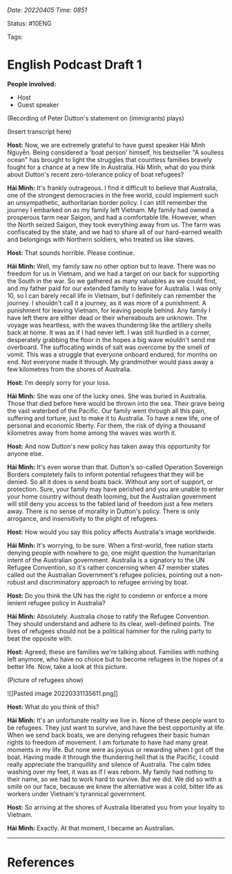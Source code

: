 *Date: 20220405 Time: 0851*

Status: #10ENG 

Tags:

# English Podcast Draft 1

**People involved:**

* Host 
* Guest speaker

(Recording of Peter Dutton's statement on (immigrants) plays)

(Insert transcript here)

**Host:** Now, we are extremely grateful to have guest speaker Hải Minh Nguyễn. Being considered a 'boat person' himself, his bestseller "A soulless ocean" has brought to light the struggles that countless families bravely fought for a chance at a new life in Australia. Hải Minh, what do you think about Dutton's recent zero-tolerance policy of boat refugees?

**Hải Minh:** It's frankly outrageous. I find it difficult to believe that Australia, one of the strongest democracies in the free world, could implement such an unsympathetic, authoritarian border policy. I can still remember the journey I embarked on as my family left Vietnam. My family had owned a prosperous farm near Saigon, and had a comfortable life. However, when the North seized Saigon, they took everything away from us. The farm was confiscated by the state, and we had to share all of our hard-earned wealth and belongings with Northern soldiers, who treated us like slaves.

**Host:** That sounds horrible. Please continue.

**Hải Minh:** Well, my family saw no other option but to leave. There was no freedom for us in Vietnam, and we had a target on our back for supporting the South in the war. So we gathered as many valuables as we could find, and my father paid for our extended family to leave for Australia. I was only 10, so I can barely recall life in Vietnam, but I definitely can remember the journey. I shouldn't call it a journey, as it was more of a punishment. A punishment for leaving Vietnam, for leaving people behind. Any family I have left there are either dead or their whereabouts are unknown. The voyage was heartless, with the waves thundering like the artillery shells back at home. It was as if I had never left. I was still hurdled in a corner, desperately grabbing the floor in the hopes a big wave wouldn't send me overboard. The suffocating winds of salt was overcome by the smell of vomit. This was a struggle that everyone onboard endured, for months on end. Not everyone made it through. My grandmother would pass away a few kilometres from the shores of Australia.

**Host:** I'm deeply sorry for your loss.

**Hải Minh:** She was one of the lucky ones. She was buried in Australia. Those that died before here would be thrown into the sea. Their grave being the vast waterbed of the Pacific. Our family went through all this pain, suffering and torture, just to make it to Australia. To have a new life, one of personal and economic liberty. For them, the risk of dying a thousand kilometres away from home among the waves was worth it. 

**Host:** And now Dutton's new policy has taken away this opportunity for anyone else.

**Hải Minh:** It's even worse than that. Dutton's so-called Operation Sovereign Borders completely fails to inform potential refugees that they will be denied. So all it does is send boats back. Without any sort of support, or protection. Sure, your family may have perished and you are unable to enter your home country without death looming, but the Australian government will still deny you access to the fabled land of freedom just a few meters away. There is no sense of morality in Dutton's policy. There is only arrogance, and insensitivity to the plight of refugees. 

**Host:** How would you say this policy affects Australia's image worldwide.

**Hải Minh:** It's worrying, to be sure. When a first-world, free nation starts denying people with nowhere to go, one might question the humanitarian intent of the Australian government. Australia is a signatory to the UN Refugee Convention, so it's rather concerning when 47 member states called out the Australian Government's refugee policies, pointing out a non-robust and discriminatory approach to refugee arriving by boat. 

**Host:** Do you think the UN has the right to condemn or enforce a more lenient refugee policy in Australia?

**Hải Minh:** Absolutely. Australia chose to ratify the Refugee Convention. They should understand and adhere to its clear, well-defined points. The lives of refugees should not be a political hammer for the ruling party to beat the opposite with.

**Host:** Agreed, these are families we're talking about. Families with nothing left anymore, who have no choice but to become refugees in the hopes of a better life. Now, take a look at this picture.

(Picture of refugees show)

![[Pasted image 20220331135611.png]]

**Host:** What do you think of this?

**Hải Minh:** It's an unfortunate reality we live in. None of these people want to be refugees. They just want to survive, and have the best opportunity at life. When we send back boats, we are denying refugees their basic human rights to freedom of movement. I am fortunate to have had many great moments in my life. But none were as joyous or rewarding when I got off the boat. Having made it through the thundering hell that is the Pacific, I could really appreciate the tranquillity and silence of Australia. The calm tides washing over my feet, it was as if I was reborn. My family had nothing to their name, so we had to work hard to survive. But we did. We did so with a smile on our face, because we knew the alternative was a cold, bitter life as workers under Vietnam's tyrannical government. 

**Host:** So arriving at the shores of Australia liberated you from your loyalty to Vietnam.

**Hải Minh:** Exactly. At that moment, I became an Australian.






---

# References